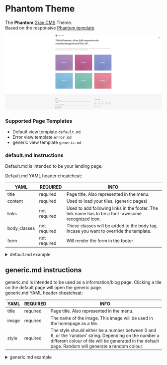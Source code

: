 # Phantom Theme

The **Phantom** [Grav CMS](http://github.com/getgrav/grav) Theme.  
Based on the responsive [Phantom template ](https://html5up.net/phantom)  

![Antimatter](screenshot.jpg)



### Supported Page Templates
* Default view template `default.md`
* Error view template `error.md`
* generic view template `generic.md`

### default.md instructions  
Default.md is intended to be your landing page.

Default.md YAML header cheatcheat:

| YAML 			 |REQUIRED		| INFO
|----------------|--------------|--------------|
|title			 |required      |Page title. Also represented in the menu.
|content		 |required      |Used to load your tiles. (generic pages)
|links			 |not required  |Used to add following links in the footer. The link name has to be a font-awesome recognized icon. 
|body_classes	 |not required|These classes will be added to the body tag. Incase you want to override the template.
|form			 |not required| Will render the form in the footer







<details><summary>default.md example</summary>



```python
---
title: Home
links:
        -
            name: twitter
            url: twitter.com
           
        -
            name: github
            url: https://github.com/youraccount
          
        -
            name: facebook
            url: facebook.com
            
        -
            name: instagram
            url: instagram.com
            
        -
            name: dribbble
            url: dribble.com

        -
            name: 500px
            url: url.com

        -
            name: phone
            url: url.com
        


            
body_classes: title-center title-h1h2
content:
    items: '@self.children'
    

form:
    action: /your-modular-page
    name: my-nice-form
    fields:
        -
            name: name
            label: Name
            placeholder: 'Enter your name'
            autofocus: 'on'
            autocomplete: 'on'
            type: text
            default: 
               
        -
            name: email
            label: Email
            placeholder: Enter your email address
            type: email
            validate:
            required: true

    buttons:
        -
            type: submit
            value: Submit
    
---



# This is Phantom, a free, fully responsive site </br> template designed by <a href="http://html5up.net">HTML5 UP</a>.


Etiam quis viverra lorem, in semper lorem. Sed nisl arcu euismod sit amet nisi euismod sed cursus arcu elementum ipsum arcu vivamus quis venenatis orci lorem ipsum et magna feugiat veroeros aliquam. Lorem ipsum dolor sit amet nullam dolore.

```
</details>


## generic.md instructions

generic.md is intended to be used as a information/blog page. Clicking a tile on the default page will open the generic page.  
generic.md  YAML header cheatcheat:

| YAML 			 |REQUIRED		| INFO
|----------------|--------------|--------------|
|title			 |required      | Page title. Also represented in the menu.
|image			 |required      | The name of the image. This image will be used in the homepage as a tile.
|style|required  |The style should either be a number between 0 and 6, or the 'random' string. Depending on the number a different colour of tile will be generated in the default page. Random will generate a random colour.  

<details><summary>generic.md example</summary>



```python
---
title: blogpost1
image: pic.jpg 
style: 1


---

# This is Phantom, a free, fully responsive site </br> template designed by <a href="http://html5up.net">HTML5 UP</a>.


Etiam quis viverra lorem, in semper lorem. Sed nisl arcu euismod sit amet nisi euismod sed cursus arcu elementum ipsum arcu vivamus quis venenatis orci lorem ipsum et magna feugiat veroeros aliquam. Lorem ipsum dolor sit amet nullam dolore.



```
</details>
